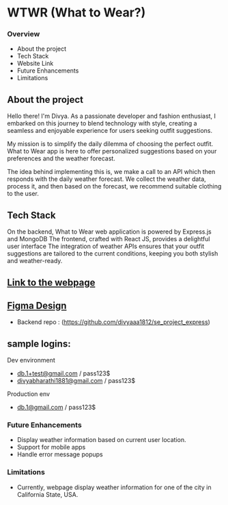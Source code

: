 # WTWR (What to Wear?)

### Overview

- About the project
- Tech Stack
- Website Link
- Future Enhancements
- Limitations

## About the project

Hello there! I'm Divya. As a passionate developer and fashion enthusiast, I embarked on this journey to blend technology with style, creating a seamless and enjoyable experience for users seeking outfit suggestions.

My mission is to simplify the daily dilemma of choosing the perfect outfit. What to Wear app is here to offer personalized suggestions based on your preferences and the weather forecast.

The idea behind implementing this is, we make a call to an API which then responds with the daily weather forecast. We collect the weather data, process it, and then based on the forecast, we recommend suitable clothing to the user.

## Tech Stack

On the backend, What to Wear web application is powered by Express.js and MongoDB
The frontend, crafted with React JS, provides a delightful user interface
The integration of weather APIs ensures that your outfit suggestions are tailored to the current conditions, keeping you both stylish and weather-ready.

## [Link to the webpage](https://wtwrdivya.crabdance.com/#/)

## [Figma Design](https://www.figma.com/file/bfVOvqlLmoKZ5lpro8WWBe/Sprint-14_-WTWR?type=design&node-id=0-1&mode=design&t=AyK9nBZxkx0rxisf-0)

- Backend repo : (https://github.com/divyaaa1812/se_project_express)

## sample logins:

Dev environment

- db.1+test@gmail.com / pass123$
- divyabharathi1881@gmail.com / pass123$

Production env

- db.1@gmail.com / pass123$

### Future Enhancements

- Display weather information based on current user location.
- Support for mobile apps
- Handle error message popups

### Limitations

- Currently, webpage display weather information for one of the city in California State, USA.
